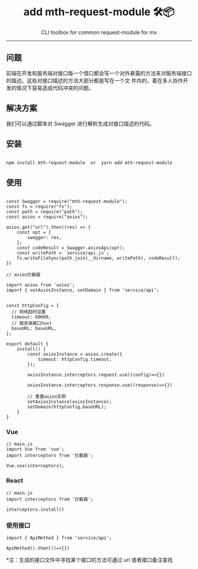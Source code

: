 <!--
 * @Author: Fone`峰
 * @Date: 2022-05-27 09:48:36
 * @LastEditors: Fone`峰
 * @LastEditTime: 2022-06-15 10:40:00
 * @Description: file content
 * @Email: qinrifeng@163.com
 * @Github: https://github.com/FoneQinrf
-->
<div align="center">
<h1>add mth-request-module 🛠📦</h1>

<p>CLI toolbox for common request-module for mx</p>
</div>

---

## 问题

前端在开发和服务端对接口每一个借口都会写一个对外暴露的方法来对服务端接口的描述。这些对接口描述的方法大部分都是写在一个文
件内的，着在多人协作开发的情况下容易造成代码冲突的问题。

## 解决方案

我们可以通过脚本对 Swagger 进行解析生成对接口描述的代码。

## 安装

```

npm install mth-request-module  or  yarn add mth-request-module

```

## 使用

```

const Swagger = require("mth-request-module");
const fs = require("fs");
const path = require("path");
const axios = require("axios");

axios.get("url").then((res) => {
    const opt = {
        swagger: res,
    };
    const codeResult = Swagger.axiosApi(opt);
    const writePath = `service/api.js`;
    fs.writeFileSync(path.join(__dirname, writePath), codeResult);
})

```

```
// axios拦截器

import axios from 'axios';
import { setAxiosInstance, setDomain } from 'service/api';


const httpConfig = {
  // 网络超时设置
  timeout: 60000,
  // 服务端接口host
  baseURL: baseURL,
};

export default {
    install() {
        const axiosInstance = axios.create({
            timeout: httpConfig.timeout,
        });

        axiosInstance.interceptors.request.use((config)=>{})

        axiosInstance.interceptors.response.use((response)=>{})

        // 重置axios实例
        setAxiosInstance(axiosInstance);
        setDomain(httpConfig.baseURL);
    }
}

```

### Vue

```
// main.js
import Vue from 'vue';
import interceptors from '拦截器';

Vue.use(interceptors);

```

### React

```
// main.js
import interceptors from '拦截器';

interceptors.install()
```

### 使用接口

```
import { ApiMethod } from 'service/api';

ApiMethod().then(()=>{})

```

\*注：生成的接口文件中寻找某个接口的方法可通过 url 或者接口备注查找

